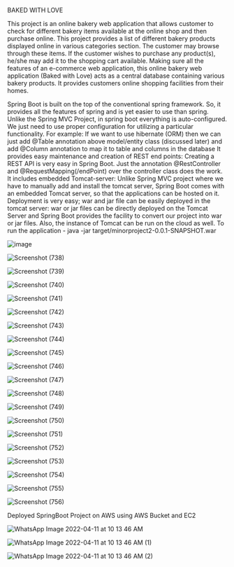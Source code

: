 BAKED WITH LOVE

This project is an online bakery web application that allows customer to check for different bakery items available at the online shop and then purchase online. This project provides a list of different bakery products displayed online in various categories section. The customer may browse through these items. If the customer wishes to purchase any product(s), he/she may add it to the shopping cart available. Making sure all the features of an e-commerce web application, this online bakery web application (Baked with Love) acts as a central database containing various bakery products. It provides customers online shopping facilities from their homes.

Spring Boot is built on the top of the conventional spring framework. So, it provides all the features of spring and is yet easier to use than spring.
Unlike the Spring MVC Project, in spring boot everything is auto-configured. We just need to use proper configuration for utilizing a particular functionality.
For example: If we want to use hibernate (ORM) then we can just add @Table annotation above model/entity class (discussed later) and add @Column annotation to map it to table and columns in the database
It provides easy maintenance and creation of REST end points:
Creating a REST API is very easy in Spring Boot. Just the annotation @RestController and @RequestMapping(/endPoint) over the controller class does the work.
It includes embedded Tomcat-server:
Unlike Spring MVC project where we have to manually add and install the tomcat server, Spring Boot comes with an embedded Tomcat server, so that the applications can be hosted on it.
Deployment is very easy; war and jar file can be easily deployed in the tomcat server:
war or jar files can be directly deployed on the Tomcat Server and Spring Boot provides the facility to convert our project into war or jar files. Also, the instance of Tomcat can be run on the cloud as well.
   To run the application - java -jar target/minorproject2-0.0.1-SNAPSHOT.war

![image](https://user-images.githubusercontent.com/86891066/162679842-7316dd85-4d08-450f-8f65-e87333133856.png)



![Screenshot (738)](https://user-images.githubusercontent.com/86891066/162678938-9f20bd34-b7dc-48c1-8b3d-c70daed28430.png)

![Screenshot (739)](https://user-images.githubusercontent.com/86891066/162679078-169492e6-76da-4eea-be98-60eb84e4f7ec.png)

![Screenshot (740)](https://user-images.githubusercontent.com/86891066/162679099-e625b785-2d97-402d-8393-2d0bf33843de.png)

![Screenshot (741)](https://user-images.githubusercontent.com/86891066/162679139-77ee75c1-f188-45c6-b6ee-9cead4cac193.png)

![Screenshot (742)](https://user-images.githubusercontent.com/86891066/162679150-2af87b75-1f61-413c-b604-a3dfd3a26e09.png)

![Screenshot (743)](https://user-images.githubusercontent.com/86891066/162679161-b6d8d3ff-eb5b-4965-88c4-ba031a902b97.png)

![Screenshot (744)](https://user-images.githubusercontent.com/86891066/162679170-f8ca3861-4aad-400e-8ec8-9794b810bf84.png)

![Screenshot (745)](https://user-images.githubusercontent.com/86891066/162679194-969f96b1-b2c3-4a54-8078-5032106daccc.png)

![Screenshot (746)](https://user-images.githubusercontent.com/86891066/162679220-5d82f6a8-aa08-4dc6-a647-bf3c46e20b3d.png)

![Screenshot (747)](https://user-images.githubusercontent.com/86891066/162679241-d809e470-6a6c-4d46-98a0-6808b665c768.png)

![Screenshot (748)](https://user-images.githubusercontent.com/86891066/162679259-1cd747e8-f2f8-4dc1-935d-4ac2cbdf96ce.png)

![Screenshot (749)](https://user-images.githubusercontent.com/86891066/162679282-24d423f5-2327-41d2-bb45-cee0bede8d8a.png)

![Screenshot (750)](https://user-images.githubusercontent.com/86891066/162679309-b82d9553-19f1-4ce3-8c43-c079ce9ea6b4.png)

![Screenshot (751)](https://user-images.githubusercontent.com/86891066/162679330-d6f231fc-fef6-4526-b3dc-7d51be0c4842.png)

![Screenshot (752)](https://user-images.githubusercontent.com/86891066/162679348-1114fc74-bb2e-4535-a612-67df96fbddd8.png)

![Screenshot (753)](https://user-images.githubusercontent.com/86891066/162679372-671dfb61-f5f6-408b-8fbb-3c1c214572fc.png)

![Screenshot (754)](https://user-images.githubusercontent.com/86891066/162679383-6c4bee0a-f300-40de-a50a-d7478748ea8a.png)

![Screenshot (755)](https://user-images.githubusercontent.com/86891066/162679405-253f9ed7-8002-407d-9798-9a8b59718255.png)

![Screenshot (756)](https://user-images.githubusercontent.com/86891066/162679423-7dac2c2d-38b5-437d-add3-e172ad7dc1dd.png)

Deployed SpringBoot Project on AWS using AWS Bucket and EC2

![WhatsApp Image 2022-04-11 at 10 13 46 AM](https://user-images.githubusercontent.com/86891066/162693754-2cd7fcb3-8452-410d-b78f-6be80c5d481b.jpeg)

![WhatsApp Image 2022-04-11 at 10 13 46 AM (1)](https://user-images.githubusercontent.com/86891066/162693795-55371bd3-0f08-4e58-9145-493e4cfc2ef7.jpeg)

![WhatsApp Image 2022-04-11 at 10 13 46 AM (2)](https://user-images.githubusercontent.com/86891066/162693831-9b1a5ee3-3082-45d6-b2db-630496fe44cd.jpeg)


